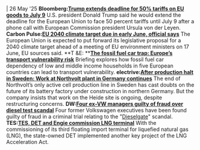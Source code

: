 | 26 May '25
**Bloomberg:**[**Trump extends deadline for 50% tariffs on EU goods to July 9**](https://www.bloomberg.com/news/articles/2025-05-25/trump-extends-deadline-for-50-tariffs-on-eu-to-july-9)
U.S. president Donald Trump said he would extend the deadline for the European Union to face 50 percent tariffs until July 9 after a phone call with European Commission president Ursula von der Leyen.
**Carbon Pulse:**[**EU 2040 climate target due in early June, official says**](https://carbon-pulse.com/401124/)
The European Union is expected to put forward its legislative proposal for a 2040 climate target ahead of a meeting of EU environment ministers on 17 June, EU sources said.
**T &E: **[**The fossil fuel car trap: Europe’s transport vulnerability risk**](https://www.transportenvironment.org/articles/the-fossil-fuel-car-trap-europes-transport-vulnerability-risk)
Briefing explores how fossil fuel car dependency of low and middle income households in five European countries can lead to transport vulnerability.
**electrive:**[**After production halt in Sweden: Work at Northvolt plant in Germany continues**](https://www.electrive.com/2025/05/23/after-production-halt-in-sweden-work-at-northvolt-plant-in-germany-continues/)
The end of Northvolt’s only active cell production line in Sweden has cast doubts on the future of its battery factory under construction in northern Germany. But the company insists that work on the Heide site is ongoing, despite restructuring concerns.
**DW:**[**Four ex-VW managers guilty of fraud over diesel test scandal**](https://www.dw.com/en/four-ex-vw-managers-guilty-of-fraud-over-diesel-test-scandal/a-72667767)
Four former Volkswagen executives have been found guilty of fraud in a criminal trial relating to the "[Dieselgate](https://www.cleanenergywire.org/glossary/letter_d#dieselgate)" scandal.
**TES:[TES, DET and Engie commission LNG terminal](https://tes-h2.com/news/tes-det-and-engie-successfully-commissions-innovative-lng-terminal)**
With the commissioning of its third floating import terminal for liquefied natural gas (LNG), the state-owned DET implemented another key project of the LNG Acceleration Act.